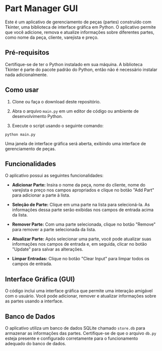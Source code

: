 
# Part Manager GUI

Este é um aplicativo de gerenciamento de peças (partes) construído com Tkinter, uma biblioteca de interface gráfica em Python. O aplicativo permite que você adicione, remova e atualize informações sobre diferentes partes, como nome da peça, cliente, varejista e preço.

## Pré-requisitos

Certifique-se de ter o Python instalado em sua máquina. A biblioteca Tkinter é parte do pacote padrão do Python, então não é necessário instalar nada adicionalmente.

## Como usar

1. Clone ou faça o download deste repositório.

2. Abra o arquivo `main.py` em um editor de código ou ambiente de desenvolvimento Python.

3. Execute o script usando o seguinte comando:

```
python main.py
```

Uma janela de interface gráfica será aberta, exibindo uma interface de gerenciamento de peças.

## Funcionalidades

O aplicativo possui as seguintes funcionalidades:

- **Adicionar Parte:** Insira o nome da peça, nome do cliente, nome do varejista e preço nos campos apropriados e clique no botão "Add Part" para adicionar a parte à lista.

- **Seleção de Parte:** Clique em uma parte na lista para selecioná-la. As informações dessa parte serão exibidas nos campos de entrada acima da lista.

- **Remover Parte:** Com uma parte selecionada, clique no botão "Remove" para remover a parte selecionada da lista.

- **Atualizar Parte:** Após selecionar uma parte, você pode atualizar suas informações nos campos de entrada e, em seguida, clicar no botão "Update" para salvar as alterações.

- **Limpar Entradas:** Clique no botão "Clear Input" para limpar todos os campos de entrada.

## Interface Gráfica (GUI)

O código inclui uma interface gráfica que permite uma interação amigável com o usuário. Você pode adicionar, remover e atualizar informações sobre as partes usando a interface.

## Banco de Dados

O aplicativo utiliza um banco de dados SQLite chamado `store.db` para armazenar as informações das partes. Certifique-se de que o arquivo `db.py` esteja presente e configurado corretamente para o funcionamento adequado do banco de dados.
